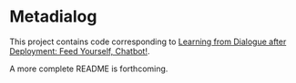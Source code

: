 # Metadialog

This project contains code corresponding to [Learning from Dialogue after
Deployment: Feed Yourself, Chatbot!](https://arxiv.org/abs/1901.05415).

A more complete README is forthcoming.
